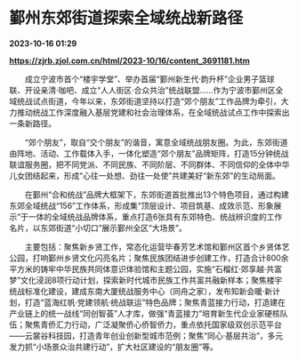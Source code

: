 # 鄞州东郊街道探索全域统战新路径

**2023-10-16 01:29**

**https://zjrb.zjol.com.cn/html/2023-10/16/content_3691181.htm**

　　成立宁波市首个“楼宇学堂”、举办首届“鄞州新生代·韵升杯”企业男子篮球联、开设亲清·咖吧、成立“人人街区·合众共治”统战联盟……作为宁波市鄞州区全域统战试点街道，今年以来，东郊街道坚持以打造“郊个朋友”工作品牌为牵引，大力推动统战工作深度融入基层党建和社会治理体系，在全域统战试点工作中探索出一条新路径。

　　“郊个朋友”，取自“交个朋友”的谐音，寓意全域统战朋友圈。为此，东郊街道由阵地、活动、工作载体入手，一体化塑造“郊个朋友”品牌矩阵，打造15分钟统战联谊服务圈，把不同党派、不同民族、不同阶层、不同群体、不同信仰的全体中华儿女团结起来，形成“心往一处想、劲往一处使”共建美好“新东郊”的生动局面。

　　在鄞州“合和统战”品牌大框架下，东郊街道首批推出13个特色项目，通过构建东郊全域统战“156”工作体系，形成集“顶层设计、项目筑基、成效示范、形象展示”于一体的全域统战品牌体系，重点打造6张具有东郊特色、统战辨识度的工作名片，以东郊街道“小切口”展示鄞州全区“大场景”。

　　主要包括：聚焦新乡贤工作，常态化运营毕春芳艺术馆和鄞州区首个乡贤体艺公园，打响鄞州乡贤文化闪亮名片；聚焦民族团结进步创建工作，打造合计800余平方米的铸牢中华民族共同体意识体验馆和主题公园，实施“石榴红·郊享越·共富梦”文化浸润8项行动计划，探索新时代城市民族工作共富共融新样本；聚焦楼宇统战标准化建设，建成东南大厦统战服务中心（同舟之家），发布知新会暖·新计划，打造“蓝海红帆·党建领航·统战联运”特色品牌；聚焦青蓝接力行动，打造建在产业链上的统一战线“同创智荟”人才库，做强“青蓝接力”培育新生代企业家硬核队伍；聚焦青侨汇力行动，广泛凝聚侨心侨智侨力，重点依托国家级双创示范平台——云裳谷科技园，打造青年创业创新型城市范例；聚焦“同心·基层共治”，多元发力抓“小场景众治共建行动”，扩大社区建设的“朋友圈”等。